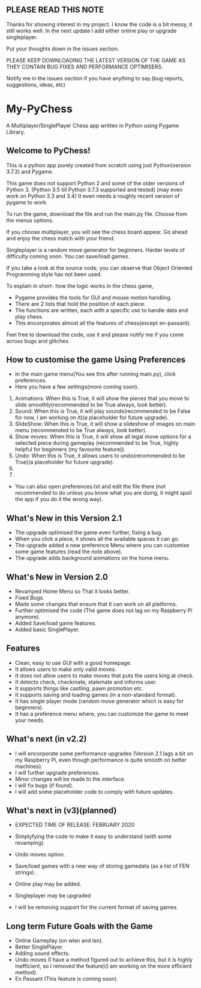 ## PLEASE READ THIS NOTE

Thanks for showing interest in my project. I know the code is a bit messy, it still works well.
In the next update I add either online play or upgrade singleplayer.

Put your thoughts down in the issues section.

PLEASE KEEP DOWNLOADING THE LATEST VERSION OF THE GAME AS THEY CONTAIN BUG FIXES AND 
PERFORMANCE OPTIMISERS.

Notify me in the issues section if you have anything to say.(bug reports, suggestions, ideas, etc)

# My-PyChess
A Multiplayer/SinglePlayer Chess app written in Python using Pygame Library.

## Welcome to PyChess!

This is a python app purely created from scratch using just Python(version 3.7.3) and Pygame.

This game does not support Python 2 and some of the older versions of Python 3.
(Python 3.5 till Python 3.7.3 supported and tested)
(may even work on Python 3.3 and 3.4)
It even needs a roughly recent version of pygame to work.

To run the game, download the file and run the main.py file.
Choose from the menus options.

If you choose multiplayer, you will see the chess board appear. Go ahead and enjoy the chess match with your friend.

Singleplayer is a random move generator for beginners.
Harder levels of difficulty coming soon.
You can save/load games.

If you take a look at the source code, you can observe that Object Oriented Programming style has not been used.

To explain in short- how the logic works in the chess game,
- Pygame provides the tools for GUI and mouse motion handling.
- There are 2 lists that hold the position of each piece.
- The functions are written, each with a specific use to handle data and play chess.
- This encorporates almost all the features of chess(except en-passant).

Feel free to download the code, use it and please notify me if you come across bugs and glitches.

## How to customise the game Using Preferences

- In the main game menu(You see this after running main.py), click preferences.
- Here you have a few settings(more coming soon).
1) Animations: When this is True, it will show the pieces that you move to slide smoothly(recommended to be True always, look better).
2) Sound: When this is True, it will play sounds(recommended to be False for now, I am working on it)(a placeholder for future upgrade).
3) SlideShow: When this is True, it will show a slideshow of images on main menu (recommended to be True always, look better).
4) Show moves: When this is True, it will show all legal move options for a selected piece during gameplay (recommended to be True, highly helpful for beginners (my favourite feature)).
5) Undo: When this is True, it allows users to undo(recommended to be True)(a placeholder for future upgrade).
6)
7)

- You can also open preferences.txt and edit the file there (not recommended to do unless you know what you are doing, it might spoil the app if you do it the wrong way).

## What's New in this Version 2.1
- The upgrade optimised the game even further, fixing a bug.
- When you click a piece, it shows all the available spaces it can go.
- The upgrade added a new preference Menu where you can customise some game features (read the note above).
- The upgrade adds background animations on the home menu.

## What's New in Version 2.0

- Revamped Home Menu so That it looks better.
- Fixed Bugs.
- Made some changes that ensure that it can work on all platforms.
- Further optimised the code (The game does not lag on my Raspberry Pi anymore).
- Added Save/load game features.
- Added basic SinglePlayer.

## Features

- Clean, easy to use GUI with a good homepage.
- It allows users to make only valid moves.
- It does not allow users to make moves that puts the users king at check.
- It detects check, checkmate, stalemate and informs user.
- It supports things like castling, pawn promotion etc.
- It supports saving and loading games (in a non-standard format).
- It has single player mode (random move generator which is easy for beginners).
- It has a preference menu where, you can customize the game to meet your needs.

## What's next (in v2.2)
- I will encorporate some performance upgrades (Version 2.1 lags a bit on my Raspberry Pi, even though performance is quite smooth on better machines).
- I will further upgrade preferences.
- Minor changes will be made to the interface.
- I will fix bugs (if found).
- I will add some placeholder code to comply with future updates.

## What's next in (v3)(planned)
- EXPECTED TIME OF RELEASE: FEBRUARY 2020
- Simplyfying the code to make it easy to understand (with some revamping).
- Undo moves option.
- Save/load games with a new way of storing gamedata (as a list of FEN strings) .
- Online play may be added.
- Singleplayer may be upgraded

- I will be removing support for the current format of saving games.

## Long term Future Goals with the Game

- Online Gameplay (on wlan and lan).
- Better SinglePlayer.
- Adding sound effects.
- Undo moves (I have a method figured out to achieve this, but it is highly inefficient, so I removed the feature)(I am working on the more efficient method).
- En Passant (This feature is coming soon).

